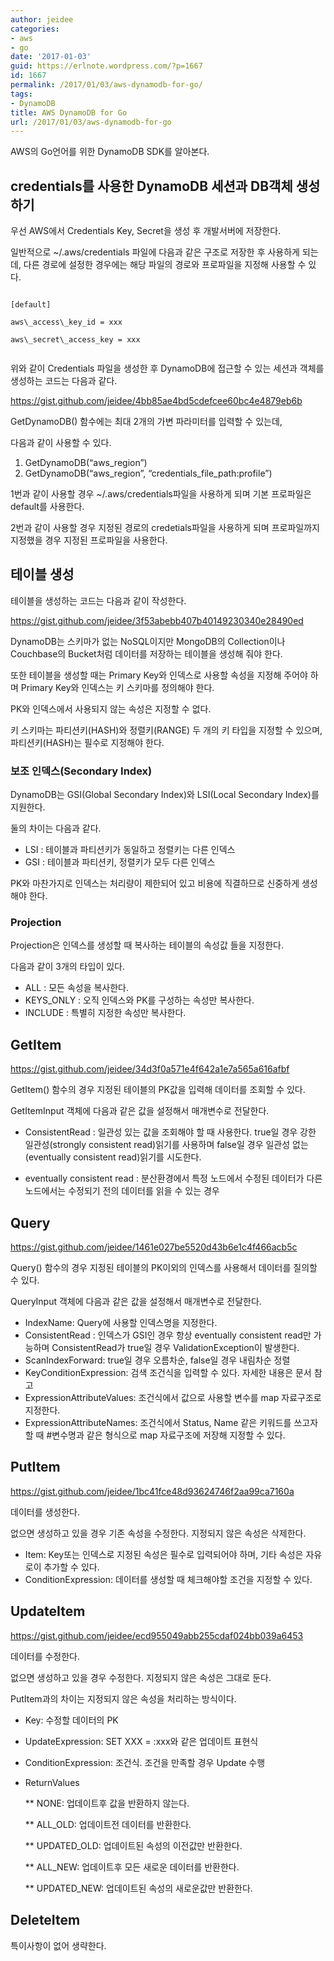```yaml
---
author: jeidee
categories:
- aws
- go
date: '2017-01-03'
guid: https://erlnote.wordpress.com/?p=1667
id: 1667
permalink: /2017/01/03/aws-dynamodb-for-go/
tags:
- DynamoDB
title: AWS DynamoDB for Go
url: /2017/01/03/aws-dynamodb-for-go
---
```


AWS의 Go언어를 위한 DynamoDB SDK를 알아본다.

## credentials를 사용한 DynamoDB 세션과 DB객체 생성하기

우선 AWS에서 Credentials Key, Secret을 생성 후 개발서버에 저장한다.

일반적으로 ~/.aws/credentials 파일에 다음과 같은 구조로 저장한 후 사용하게 되는데, 다른 경로에 설정한 경우에는 해당 파일의 경로와 프로파일을 지정해 사용할 수 있다.

```
  
[default]
  
aws\_access\_key_id = xxx
  
aws\_secret\_access_key = xxx
  
```

위와 같이 Credentials 파일을 생성한 후 DynamoDB에 접근할 수 있는 세션과 객체를 생성하는 코드는 다음과 같다.

https://gist.github.com/jeidee/4bb85ae4bd5cdefcee60bc4e4879eb6b

GetDynamoDB() 함수에는 최대 2개의 가변 파라미터를 입력할 수 있는데,
  
다음과 같이 사용할 수 있다.

  1. GetDynamoDB(&#8220;aws_region&#8221;)
  2. GetDynamoDB(&#8220;aws\_region&#8221;, &#8220;credentials\_file_path:profile&#8221;)

1번과 같이 사용할 경우 ~/.aws/credentials파일을 사용하게 되며 기본 프로파일은 default를 사용한다.
  
2번과 같이 사용할 경우 지정된 경로의 credetials파일을 사용하게 되며 프로파일까지 지정했을 경우 지정된 프로파일을 사용한다.

## 테이블 생성

테이블을 생성하는 코드는 다음과 같이 작성한다.

https://gist.github.com/jeidee/3f53abebb407b40149230340e28490ed

DynamoDB는 스키마가 없는 NoSQL이지만 MongoDB의 Collection이나 Couchbase의 Bucket처럼 데이터를 저장하는 테이블을 생성해 줘야 한다.
  
또한 테이블을 생성할 때는 Primary Key와 인덱스로 사용할 속성을 지정해 주어야 하며 Primary Key와 인덱스는 키 스키마를 정의해야 한다.
  
PK와 인덱스에서 사용되지 않는 속성은 지정할 수 없다.
  
키 스키마는 파티션키(HASH)와 정렬키(RANGE) 두 개의 키 타입을 지정할 수 있으며, 파티션키(HASH)는 필수로 지정해야 한다.

### 보조 인덱스(Secondary Index)

DynamoDB는 GSI(Global Secondary Index)와 LSI(Local Secondary Index)를 지원한다.
  
둘의 차이는 다음과 같다.

  * LSI : 테이블과 파티션키가 동일하고 정렬키는 다른 인덱스
  * GSI : 테이블과 파티션키, 정렬키가 모두 다른 인덱스

PK와 마찬가지로 인덱스는 처리량이 제한되어 있고 비용에 직결하므로 신중하게 생성해야 한다.

### Projection

Projection은 인덱스를 생성할 때 복사하는 테이블의 속성값 들을 지정한다.
  
다음과 같이 3개의 타입이 있다.

  * ALL : 모든 속성을 복사한다.
  * KEYS_ONLY : 오직 인덱스와 PK를 구성하는 속성만 복사한다.
  * INCLUDE : 특별히 지정한 속성만 복사한다.

## GetItem

https://gist.github.com/jeidee/34d3f0a571e4f642a1e7a565a616afbf

GetItem() 함수의 경우 지정된 테이블의 PK값을 입력해 데이터를 조회할 수 있다.
  
GetItemInput 객체에 다음과 같은 값을 설정해서 매개변수로 전달한다.

  * ConsistentRead : 일관성 있는 값을 조회해야 할 때 사용한다. true일 경우 강한 일관성(strongly consistent read)읽기를 사용하며 false일 경우 일관성 없는(eventually consistent read)읽기를 시도한다.</p> 
  * eventually consistent read : 분산환경에서 특정 노드에서 수정된 데이터가 다른 노드에서는 수정되기 전의 데이터를 읽을 수 있는 경우</p> 

## Query

https://gist.github.com/jeidee/1461e027be5520d43b6e1c4f466acb5c

Query() 함수의 경우 지정된 테이블의 PK이외의 인덱스를 사용해서 데이터를 질의할 수 있다.
  
QueryInput 객체에 다음과 같은 값을 설정해서 매개변수로 전달한다.

  * IndexName: Query에 사용할 인덱스명을 지정한다.
  * ConsistentRead : 인덱스가 GSI인 경우 항상 eventually consistent read만 가능하며 ConsistentRead가 true일 경우 ValidationException이 발생한다.
  * ScanIndexForward: true일 경우 오름차순, false일 경우 내림차순 정렬
  * KeyConditionExpression: 검색 조건식을 입력할 수 있다. 자세한 내용은 문서 참고
  * ExpressionAttributeValues: 조건식에서 값으로 사용할 변수를 map 자료구조로 지정한다.
  * ExpressionAttributeNames: 조건식에서 Status, Name 같은 키워드를 쓰고자할 때 #변수명과 같은 형식으로 map 자료구조에 저장해 지정할 수 있다.

## PutItem

https://gist.github.com/jeidee/1bc41fce48d93624746f2aa99ca7160a

데이터를 생성한다.
  
없으면 생성하고 있을 경우 기존 속성을 수정한다. 지정되지 않은 속성은 삭제한다.

  * Item: Key또는 인덱스로 지정된 속성은 필수로 입력되어야 하며, 기타 속성은 자유로이 추가할 수 있다.
  * ConditionExpression: 데이터를 생성할 때 체크해야할 조건을 지정할 수 있다.

## UpdateItem

https://gist.github.com/jeidee/ecd955049abb255cdaf024bb039a6453

데이터를 수정한다.
  
없으면 생성하고 있을 경우 수정한다. 지정되지 않은 속성은 그대로 둔다.
  
PutItem과의 차이는 지정되지 않은 속성을 처리하는 방식이다.

  * Key: 수정할 데이터의 PK
  * UpdateExpression: SET XXX = :xxx와 같은 업데이트 표현식
  * ConditionExpression: 조건식. 조건을 만족할 경우 Update 수행
  * ReturnValues
  
    ** NONE: 업데이트후 값을 반환하지 않는다.
  
    ** ALL_OLD: 업데이트전 데이터를 반환한다.
  
    ** UPDATED_OLD: 업데이트된 속성의 이전값만 반환한다.
  
    ** ALL_NEW: 업데이트후 모든 새로운 데이터를 반환한다.
  
    ** UPDATED_NEW: 업데이트된 속성의 새로운값만 반환한다.

## DeleteItem

특이사항이 없어 생략한다.